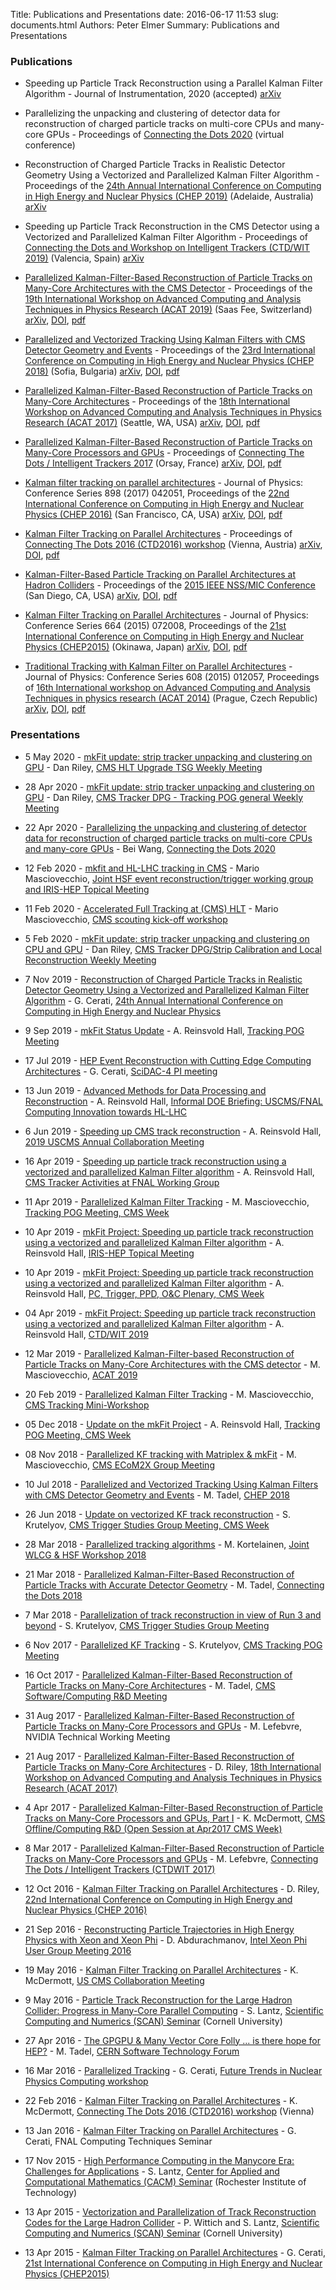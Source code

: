 Title: Publications and Presentations
date: 2016-06-17 11:53
slug: documents.html
Authors: Peter Elmer
Summary: Publications and Presentations

### Publications  

 * Speeding up Particle Track Reconstruction using a Parallel Kalman Filter Algorithm - Journal of Instrumentation, 2020 (accepted) [arXiv](https://arxiv.org/abs/2006.00071)

 * Parallelizing the unpacking and clustering of detector data for reconstruction of charged particle tracks on multi-core CPUs and many-core GPUs - Proceedings of [Connecting the Dots 2020](https://indico.cern.ch/event/831165/) (virtual conference)

 * Reconstruction of Charged Particle Tracks in Realistic Detector Geometry Using a Vectorized and Parallelized Kalman Filter Algorithm - Proceedings of the [24th Annual International Conference on Computing in High Energy and Nuclear Physics (CHEP 2019)](http://chep2019.org/) (Adelaide, Australia) [arXiv](https://arxiv.org/abs/2002.06295)

  * Speeding up Particle Track Reconstruction in the CMS Detector using a Vectorized and Parallelized Kalman Filter Algorithm - Proceedings of [Connecting the Dots and Workshop on Intelligent Trackers (CTD/WIT 2019)](https://indico.cern.ch/event/742793/) (Valencia, Spain) [arXiv](https://arxiv.org/abs/1906.11744)

  * [Parallelized Kalman-Filter-Based Reconstruction of Particle Tracks on Many-Core Architectures with the CMS Detector](https://iopscience.iop.org/article/10.1088/1742-6596/1525/1/012078) - Proceedings of the [19th International Workshop on Advanced Computing and Analysis Techniques in Physics Research (ACAT 2019)](https://indico.cern.ch/event/708041/) (Saas Fee, Switzerland) [arXiv](https://arxiv.org/abs/1906.02253), [DOI](https://doi.org//10.1088/1742-6596/1525/1/012078), [pdf](http://iopscience.iop.org/article/10.1088/1742-6596/1525/1/012078/pdf)

  * [Parallelized and Vectorized Tracking Using Kalman Filters with CMS Detector Geometry and Events](https://www.epj-conferences.org/articles/epjconf/abs/2019/19/epjconf_chep2018_02002) - Proceedings of the [23rd International Conference on Computing in High Energy and Nuclear Physics (CHEP 2018)](http://chep2018.org/) (Sofia, Bulgaria) [arXiv](https://arxiv.org/abs/1811.04141), [DOI](https://doi.org/10.1051/epjconf/201921402002), [pdf](https://www.epj-conferences.org/articles/epjconf/pdf/2019/19/epjconf_chep2018_02002.pdf)

  * [Parallelized Kalman-Filter-Based Reconstruction of Particle Tracks on Many-Core Architectures](http://iopscience.iop.org/article/10.1088/1742-6596/1085/4/042016) - Proceedings of the [18th International Workshop on Advanced Computing and Analysis Techniques in Physics Research (ACAT 2017)](https://indico.cern.ch/event/567550/) (Seattle, WA, USA) [arXiv](http://arxiv.org/abs/1711.06571), [DOI](https://doi.org/10.1088/1742-6596/1085/4/042016), [pdf](http://iopscience.iop.org/article/10.1088/1742-6596/1085/4/042016/pdf)

  * [Parallelized Kalman-Filter-Based Reconstruction of Particle Tracks on Many-Core Processors and GPUs](http://www.epj-conferences.org/articles/epjconf/abs/2017/19/epjconf_ctdw2017_00006) - Proceedings of [Connecting The Dots / Intelligent Trackers 2017](https://indico.cern.ch/event/577003/) (Orsay, France) [arXiv](http://arxiv.org/abs/1705.02876), [DOI](http://doi.org/10.1051/epjconf/201715000006), [pdf](http://www.epj-conferences.org/articles/epjconf/pdf/2017/19/epjconf_ctdw2017_00006.pdf)

  * [Kalman filter tracking on parallel architectures](http://iopscience.iop.org/article/10.1088/1742-6596/898/4/042051) - Journal of Physics: Conference Series 898 (2017) 042051, Proceedings of the [22nd International Conference on Computing in High Energy and Nuclear Physics (CHEP 2016)](http://chep2016.org/) (San Francisco, CA, USA) [arXiv](http://arxiv.org/abs/1702.06359), [DOI](http://dx.doi.org/10.1088/1742-6596/898/4/042051), [pdf](http://iopscience.iop.org/article/10.1088/1742-6596/898/4/042051/pdf) 

  * [Kalman Filter Tracking on Parallel Architectures](http://www.epj-conferences.org/articles/epjconf/abs/2016/22/epjconf_dots2016_00010) - Proceedings of [Connecting The Dots 2016 (CTD2016) workshop](https://indico.hephy.oeaw.ac.at/event/86/overview) (Vienna, Austria) [arXiv](http://arxiv.org/abs/1605.05508), [DOI](http://dx.doi.org/10.1051/epjconf/201612700010), [pdf](http://www.epj-conferences.org/articles/epjconf/pdf/2016/22/epjconf_dots2016_00010.pdf)

  * [Kalman-Filter-Based Particle Tracking on Parallel Architectures at Hadron Colliders](http://ieeexplore.ieee.org/document/7581932/) - Proceedings of the [2015 IEEE NSS/MIC Conference](http://www.nss-mic.org/2015/public/welcome.asp) (San Diego, CA, USA) [arXiv](http://arxiv.org/abs/1601.08245), [DOI](http://doi.org/10.1109/NSSMIC.2015.7581932), [pdf](http://ieeexplore.ieee.org/iel7/7572833/7581238/07581932.pdf)

  * [Kalman Filter Tracking on Parallel Architectures](http://iopscience.iop.org/article/10.1088/1742-6596/664/7/072008) - Journal of Physics: Conference Series 664 (2015) 072008, Proceedings of the [21st International Conference on Computing in High Energy and Nuclear Physics (CHEP2015)](http://chep2015.kek.jp/programs.html) (Okinawa, Japan) [arXiv](http://arxiv.org/abs/1505.04540), [DOI](http://dx.doi.org/10.1088/1742-6596/664/7/072008), [pdf](http://iopscience.iop.org/article/10.1088/1742-6596/664/7/072008/pdf)

  * [Traditional Tracking with Kalman Filter on Parallel Architectures](http://iopscience.iop.org/article/10.1088/1742-6596/608/1/012057) - Journal of Physics: Conference Series 608 (2015) 012057, Proceedings of [16th International workshop on Advanced Computing and Analysis Techniques in physics research (ACAT 2014)](https://indico.cern.ch/event/258092/) (Prague, Czech Republic) [arXiv](http://arxiv.org/abs/1409.8213), [DOI](http://dx.doi.org/10.1088/1742-6596/608/1/012057), [pdf](http://iopscience.iop.org/article/10.1088/1742-6596/608/1/012057/pdf)

### Presentations

 * 5 May 2020 - [mkFit update: strip tracker unpacking and clustering on GPU](https://indico.cern.ch/event/909499/contributions/3850945/attachments/2032289/3401593/gpu-unpacking-2020-05-05.pdf) - Dan Riley, [CMS HLT Upgrade TSG Weekly Meeting](https://indico.cern.ch/event/909499/)
 
 * 28 Apr 2020 - [mkFit update: strip tracker unpacking and clustering on GPU](https://indico.cern.ch/event/879448/contributions/3832308/attachments/2028104/3393518/gpu-unpacking-2020-04-28.pdf) - Dan Riley, [CMS Tracker DPG - Tracking POG general Weekly Meeting](https://indico.cern.ch/event/879448/)

 * 22 Apr 2020 - [Parallelizing the unpacking and clustering of detector data for reconstruction of charged particle tracks on multi-core CPUs and many-core GPUs](https://indico.cern.ch/event/831165/contributions/3717156/) - Bei Wang, [Connecting the Dots 2020](https://indico.cern.ch/event/831165/)

 * 12 Feb 2020 - [mkfit and HL-LHC tracking in CMS](https://indico.cern.ch/event/882106/contributions/3741028/attachments/1986653/3310542/MkFit_Mario-Masciovecchio_IrisHEP.pdf) - Mario Masciovecchio, [Joint HSF event reconstruction/trigger working group and IRIS-HEP Topical Meeting](https://indico.cern.ch/event/882106/)
 
 * 11 Feb 2020 - [Accelerated Full Tracking at (CMS) HLT](https://indico.cern.ch/event/880405/contributions/3709436/attachments/1985482/3308174/MkFit_Mario-Masciovecchio_ScoutingWorkshop.pdf) - Mario Masciovecchio, [CMS scouting kick-off workshop](https://indico.cern.ch/event/880405/)
 
 * 5 Feb 2020 - [mkFit update: strip tracker unpacking and clustering on CPU and GPU](https://indico.cern.ch/event/879441/contributions/3724608/attachments/1982379/3301769/gpu-unpacking-2020-02-05.pdf) - Dan Riley, [CMS Tracker DPG/Strip Calibration and Local Reconstruction Weekly Meeting](https://indico.cern.ch/event/879441/)

  * 7 Nov 2019 - [Reconstruction of Charged Particle Tracks in Realistic Detector Geometry Using a Vectorized and Parallelized Kalman Filter Algorithm](https://indico.cern.ch/event/773049/contributions/3474739/attachments/1939750/3215768/mkfit-chep19.pdf) - G. Cerati, [24th Annual International Conference on Computing in High Energy and Nuclear Physics](https://indico.cern.ch/event/773049/)

  * 9 Sep 2019 - [mkFit Status Update](https://indico.cern.ch/event/845939/contributions/3552711/attachments/1904223/3144487/TRK_POG_Sep2019.pdf) - A. Reinsvold Hall, [Tracking POG Meeting](https://indico.cern.ch/event/845939/)

  * 17 Jul 2019 - [HEP Event Reconstruction with Cutting Edge Computing Architectures](https://fermicloud-my.sharepoint.com/personal/cerati_services_fnal_gov/_layouts/15/onedrive.aspx?id=%2Fpersonal%2Fcerati%5Fservices%5Ffnal%5Fgov%2FDocuments%2Fscidac4%2Dpi%2Dmeeting%2D2019%2Epdf&parent=%2Fpersonal%2Fcerati%5Fservices%5Ffnal%5Fgov%2FDocuments&originalPath=aHR0cHM6Ly9mZXJtaWNsb3VkLW15LnNoYXJlcG9pbnQuY29tLzpiOi9nL3BlcnNvbmFsL2NlcmF0aV9zZXJ2aWNlc19mbmFsX2dvdi9FZFV5NWx4cWdCQkttLVJ0RU13eHF1WUJON2RqRVRpdC1pYnJkVlU5YUtFYkh3P3J0aW1lPWF5VF9hN3B4MTBn) - G. Cerati, [SciDAC-4 PI meeting](https://www.orau.gov/scidac4pi2019/default.htm)

 * 13 Jun 2019 - [Advanced Methods for Data Processing and Reconstruction](https://indico.fnal.gov/event/20914/session/0/contribution/14/material/slides/0.pdf) - A. Reinsvold Hall, [Informal DOE Briefing: USCMS/FNAL Computing Innovation towards HL-LHC](https://indico.fnal.gov/event/20914/)
 
  * 6 Jun 2019 - [Speeding up CMS track reconstruction](https://indico.cern.ch/event/794370/contributions/3437026/attachments/1858264/3053049/MkFit-USCMS2019-Hall.pdf) - A. Reinsvold Hall, [2019 USCMS Annual Collaboration Meeting](https://indico.cern.ch/event/794370)

  * 16 Apr 2019 - [Speeding up particle track reconstruction using a vectorized and parallelized Kalman Filter algorithm](https://indico.cern.ch/event/814501/contributions/3398547/attachments/1831039/2998599/MkFit-FNALTrackerGroup2019-Hall.pdf) - A. Reinsvold Hall, [CMS Tracker Activities at FNAL Working Group](https://indico.cern.ch/event/814501)

 * 11 Apr 2019 - [Parallelized Kalman Filter Tracking](https://indico.cern.ch/event/810005/contributions/3387531/attachments/1828539/2993945/MkFit_11Apr19_Mario-Masciovecchio_TrackingPOG.pdf) - M. Masciovecchio, [Tracking POG Meeting, CMS Week](https://indico.cern.ch/event/810005/)

 * 10 Apr 2019 - [mkFit Project: Speeding up particle track reconstruction using a vectorized and parallelized Kalman Filter algorithm](https://indico.cern.ch/event/808930/contributions/3369939/attachments/1827858/2992114/MkFit-IRISHEP2019-Hall.pdf) - A. Reinsvold Hall, [IRIS-HEP Topical Meeting](https://indico.cern.ch/event/808930/)
 
 * 10 Apr 2019 - [mkFit Project: Speeding up particle track reconstruction using a vectorized and parallelized Kalman Filter algorithm](https://indico.cern.ch/event/807391/contributions/3389445/attachments/1827632/2991635/MkFit-CMSWeekPlenary2019-Hall.pdf) - A. Reinsvold Hall, [PC, Trigger, PPD, O&C Plenary, CMS Week](https://indico.cern.ch/event/807391/timetable/)

  * 04 Apr 2019 - [mkFit Project: Speeding up particle track reconstruction using a vectorized and parallelized Kalman Filter algorithm](https://indico.cern.ch/event/742793/contributions/3298693/attachments/1823661/2983763/MkFit-CTD2019-Hall.pdf) - A. Reinsvold Hall, [CTD/WIT 2019](https://indico.cern.ch/event/742793/)

  * 12 Mar 2019 - [Parallelized Kalman-Filter-based Reconstruction of Particle Tracks on Many-Core Architectures
with the CMS detector](https://indico.cern.ch/event/708041/contributions/3269689/attachments/1809414/2955052/MkFit_Mario-Masciovecchio_ACAT2019.pdf) - M. Masciovecchio, [ACAT 2019](https://indico.cern.ch/event/708041/)

  * 20 Feb 2019 - [Parallelized Kalman Filter Tracking](https://indico.cern.ch/event/768528/contributions/3317916/attachments/1798915/2933534/KF_20Feb19_Mario-Masciovecchio_TrackingWorkshop.pdf) - M. Masciovecchio, [CMS Tracking Mini-Workshop](https://indico.cern.ch/event/768528/)

  * 05 Dec 2018 - [Update on the mkFit Project](https://indico.cern.ch/event/775533/contributions/3233620/attachments/1765970/2867262/MkFitUpdate-CMSWeekDec2018-Hall.pdf) - A. Reinsvold Hall, [Tracking POG Meeting, CMS Week](https://indico.cern.ch/event/775533/)

  * 08 Nov 2018 - [Parallelized KF tracking with Matriplex & mkFit](https://indico.cern.ch/event/767256/contributions/3186911/attachments/1748733/2832514/KF_ECoM2x_Mario-Masciovecchio.pdf) - M. Masciovecchio, [CMS ECoM2X Group Meeting](https://indico.cern.ch/event/767256/)

  * 10 Jul 2018 - [Parallelized and Vectorized Tracking Using Kalman Filters with CMS Detector Geometry and Events](https://indico.cern.ch/event/587955/contributions/2937620/attachments/1683963/2706909/Chep2018-PKF.pdf) - M. Tadel, [CHEP 2018](http://chep2018.org)

  * 26 Jun 2018 - [Update on vectorized KF track reconstruction](https://indico.cern.ch/event/738198/contributions/3046212/attachments/1674985/2688802/mkFit_TSG_260618v1.pdf) - S. Krutelyov, [CMS Trigger Studies Group Meeting, CMS Week](https://indico.cern.ch/event/738198/)

  * 28 Mar 2018 - [Parallelized tracking algorithms](https://indico.cern.ch/event/658060/contributions/2922679/attachments/1624328/2586029/slides_mk_hsf_20180328.pdf) - M. Kortelainen, [Joint WLCG & HSF Workshop 2018](https://indico.cern.ch/event/658060/)

  * 21 Mar 2018 - [Parallelized Kalman-Filter-Based Reconstruction of Particle Tracks with Accurate Detector Geometry](https://indico.cern.ch/event/658267/contributions/2813732/attachments/1621151/2579355/Tadel-PKF-FullGeom-Ctd2018.pdf) - M. Tadel, [Connecting the Dots 2018](https://indico.cern.ch/event/658267/)

  * 7 Mar 2018 - [Parallelization of track reconstruction in view of Run 3 and beyond](https://indico.cern.ch/event/710729/contributions/2920998/attachments/1612400/2561787/mkFit_TSG_070318.pdf) - S. Krutelyov, [CMS Trigger Studies Group Meeting](https://indico.cern.ch/event/710729/)

  * 6 Nov 2017 - [Parallelized KF Tracking](https://indico.cern.ch/event/675097/contributions/2762418/attachments/1552851/2440551/mkFit_TRKPOG_110617.pdf) - S. Krutelyov, [CMS Tracking POG Meeting](https://indico.cern.ch/event/675097/)

  * 16 Oct 2017 - [Parallelized Kalman-Filter-Based Reconstruction of Particle Tracks on Many-Core Architectures](https://indico.cern.ch/event/670408/contributions/2742244/attachments/1533333/2417150/PKF-CmsRD-2017-10-16.pdf) - M. Tadel, [CMS Software/Computing R&D Meeting](https://indico.cern.ch/event/670408/)

  * 31 Aug 2017 - [Parallelized Kalman-Filter-Based Reconstruction of Particle Tracks on Many-Core Processors and GPUs](http://trackreco.github.io/downloads/20170829_kf_reco_nvidia.pptx) - M. Lefebvre, NVIDIA Technical Working Meeting

  * 21 Aug 2017 - [Parallelized Kalman-Filter-Based Reconstruction of Particle Tracks on Many-Core Architectures](https://indico.cern.ch/event/567550/contributions/2629722/attachments/1510614/2355643/KalmanManyCore.pdf) - D. Riley, [18th International Workshop on Advanced Computing and Analysis Techniques in Physics Research (ACAT 2017)](http://chep2016.org)

  * 4 Apr 2017 - [Parallelized Kalman-Filter-Based Reconstruction of Particle Tracks on Many-Core Processors and GPUs, Part I](https://indico.cern.ch/event/627874/contributions/2535873/attachments/1439210/2214757/mictrack_cmsweek_040417.pdf) - K. McDermott, [CMS Offline/Computing R&D (Open Session at Apr2017 CMS Week)](https://indico.cern.ch/event/627874/)

  * 8 Mar 2017 - [Parallelized Kalman-Filter-Based Reconstruction of Particle Tracks on Many-Core Processors and GPUs](https://indico.cern.ch/event/577003/contributions/2445865/attachments/1424014/2183659/CtD2017_lefebvre.pdf) - M. Lefebvre, [Connecting The Dots / Intelligent Trackers (CTDWIT 2017)](https://indico.cern.ch/event/577003/)

  * 12 Oct 2016 - [Kalman Filter Tracking on Parallel Architectures](https://indico.cern.ch/event/505613/contributions/2254599/attachments/1347645/2043445/Oral-115-v8.pdf) - D. Riley, [22nd International Conference on Computing in High Energy and Nuclear Physics (CHEP 2016)](http://chep2016.org)

  * 21 Sep 2016 - [Reconstructing Particle Trajectories in High Energy Physics with Xeon and Xeon Phi](https://anl.app.box.com/v/IXPUG2016-presentation-43) - D. Abdurachmanov, [Intel Xeon Phi User Group Meeting 2016](https://www.ixpug.org/events/ixpug-2016)

  * 19 May 2016 - [Kalman Filter Tracking on Parallel Architectures](https://indico.cern.ch/event/506353/contributions/2150036/attachments/1276116/1893325/uscms2016_mcdermott_kf-par-arch.pdf) - K. McDermott, [US CMS Collaboration Meeting](https://indico.cern.ch/event/506353/)

  * 9 May 2016 - [Particle Track Reconstruction for the Large Hadron Collider: Progress in Many-Core Parallel Computing](https://www.cac.cornell.edu/Education/PtcleTrackRecoLHC.pdf) - S. Lantz, [Scientific Computing and Numerics (SCAN) Seminar](http://www.math.cornell.edu/~scan/index-s16.html) (Cornell University)

  * 27 Apr 2016 - [The GPGPU & Many Vector Core Folly ... is there hope for HEP?](https://indico.cern.ch/event/521234/contributions/2144678/attachments/1264715/1871456/Tadel-SftTech-20160427.pdf) - M. Tadel, [CERN Software Technology Forum](https://indico.cern.ch/event/521234/)

  * 16 Mar 2016 - [Parallelized Tracking](https://www.jlab.org/conferences/trends2016/talks/cerati.pdf) - G. Cerati, [Future Trends in Nuclear Physics Computing workshop](https://www.jlab.org/conferences/trends2016/) 

  * 22 Feb 2016 - [Kalman Filter Tracking on Parallel Architectures](https://indico.hephy.oeaw.ac.at/event/86/session/0/contribution/12/material/slides/0.pdf) - K. McDermott, [Connecting The Dots 2016 (CTD2016) workshop](https://indico.hephy.oeaw.ac.at/event/86/overview) (Vienna)

  * 13 Jan 2016 - [Kalman Filter Tracking on Parallel Architectures](http://cd-docdb.fnal.gov/cgi-bin/RetrieveFile?docid=5676&filename=fnal-2016-01-13-trk-mic.pdf&version=1) - G. Cerati, FNAL Computing Techniques Seminar

  * 17 Nov 2015 - [High Performance Computing in the Manycore Era: Challenges for Applications](https://www.cac.cornell.edu/Education/HPCinManycoreEra.pdf) - S. Lantz, [Center for Applied and Computational Mathematics (CACM) Seminar](https://www.rit.edu/science/cacm-lantz) (Rochester Institute of Technology)

  * 13 Apr 2015 - [Vectorization and Parallelization of Track Reconstruction Codes for the Large Hadron Collider](https://dl.dropboxusercontent.com/u/6986386/SCAN_seminar_combined.pdf) - P. Wittich and S. Lantz, [Scientific Computing and Numerics (SCAN) Seminar](http://www.math.cornell.edu/~scan/index-s15.html) (Cornell University)

  * 13 Apr 2015 - [Kalman Filter Tracking on Parallel Architectures](https://indico.cern.ch/event/304944/contributions/1672573/attachments/578772/796953/mictrk-cerati-CHEP2015.pdf) - G. Cerati, [21st International Conference on Computing in High Energy and Nuclear Physics (CHEP2015)](https://indico.cern.ch/event/304944/overview)
